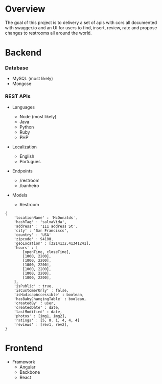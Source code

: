 # Overview
The goal of this project is to delivery a set of apis with cors all documented with swagger.io and an UI for users to find, insert, review, rate and propose changes to restrooms all around the world.

	
# Backend

### Database

- MySQL (most likely)
- Mongose 

### REST APIs

- Languages
	- Node (most likely)
	- Java
	- Python
	- Ruby 
	- PHP
	
- Localization 
	- English
	- Portugues	
	
- Endpoints
	- /restroom
	- /banheiro
	
- Models
	- Restroom
```
{
	'locationName' : 'McDonalds',
	'hashTag' : 'salvaVida',
	'address' : '111 address St',
	'city' : 'San Francisco',
	'country' : 'USA'
	'zipcode' : 94100,
	'geoLocation' : [3214132,41341241],
	'hours' : [
		[openTime, closeTime], 
		[1000, 2200],
		[1000, 2200],
		[1000, 2200],
		[1000, 2200],
		[1000, 2200],
		[1000, 2200],
	],
	'isPublic' : true,
	'isCustomerOnly' : false,
	'isHadicapAccessible' : boolean,
	'hasBabyChangingTable' : boolean,
	'createdBy' : user,
	'createdDate' : date,
	'lastModified' : date,
	'photos' : [img1, img2],
	'ratings' : [5, 0, 1, 4, 4, 4]
	'reviews' : [rev1, rev2],	
}
```


# Frontend

- Framework
	- Angular
	- Backbone
	- React
